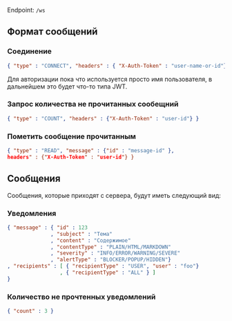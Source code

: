 Endpoint: `/ws`

## Формат сообщений

### Соединение
```json
{ "type" : "CONNECT", "headers" : { "X-Auth-Token" : "user-name-or-id"} }
```

Для авторизации пока что используется просто имя пользователя, в дальнейшем
это будет что-то типа JWT.

### Запрос количества не прочитанных сообещний
```json
{ "type" : "COUNT", "headers" : {"X-Auth-Token" : "user-id"} }
```

### Пометить сообщение прочитанным
```json
{ "type" : "READ", "message" : {"id" : "message-id" }, 
headers" : {"X-Auth-Token" : "user-id"} }
```

## Сообщения

Сообщения, которые приходят с сервера, будут иметь следующий вид:


### Уведомления 
```json
{ "message" : { "id" : 123
              , "subject" : "Тема"
              , "content" : "Содержимое"
              , "contentType" : "PLAIN/HTML/MARKDOWN"
              , "severity" : "INFO/ERROR/WARNING/SEVERE"
              , "alertType" : "BLOCKER/POPUP/HIDDEN"}
, "recipients" : [ { "recipientType" : "USER", "user" : "foo"}
                 , { "recipientType" : "ALL" } ]
}
```
### Количество не прочтенных уведомлений
```json
{ "count" : 3 }
```